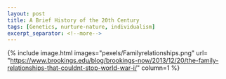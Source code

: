 ```yaml
---
layout: post
title: A Brief History of the 20th Century
tags: [Genetics, nurture-nature, individualism]
excerpt_separator: <!--more-->
---
```




{% include image.html images="pexels/Familyrelationships.png" url= "https://www.brookings.edu/blog/brookings-now/2013/12/20/the-family-relationships-that-couldnt-stop-world-war-i/" column=1 %}
